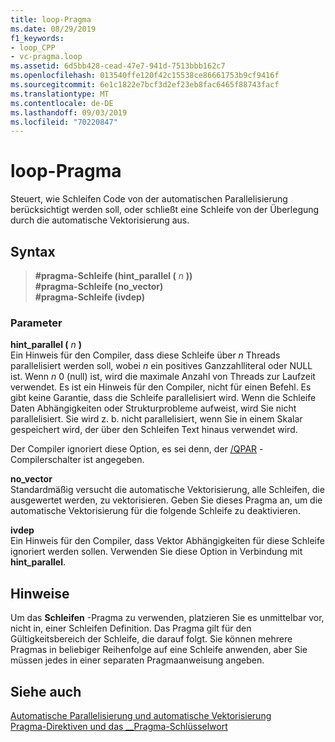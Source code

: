 ```yaml
---
title: loop-Pragma
ms.date: 08/29/2019
f1_keywords:
- loop_CPP
- vc-pragma.loop
ms.assetid: 6d5bb428-cead-47e7-941d-7513bbb162c7
ms.openlocfilehash: 013540ffe120f42c15538ce86661753b9cf9416f
ms.sourcegitcommit: 6e1c1822e7bcf3d2ef23eb8fac6465f88743facf
ms.translationtype: MT
ms.contentlocale: de-DE
ms.lasthandoff: 09/03/2019
ms.locfileid: "70220847"
---
```

# <a name="loop-pragma"></a>loop-Pragma

Steuert, wie Schleifen Code von der automatischen Parallelisierung berücksichtigt werden soll, oder schließt eine Schleife von der Überlegung durch die automatische Vektorisierung aus.

## <a name="syntax"></a>Syntax

> **#pragma-Schleife (hint_parallel (** *n* **))** \
> **#pragma-Schleife (no_vector)** \
> **#pragma-Schleife (ivdep)**

### <a name="parameters"></a>Parameter

**hint_parallel (** *n* **)** \
Ein Hinweis für den Compiler, dass diese Schleife über *n* Threads parallelisiert werden soll, wobei *n* ein positives Ganzzahlliteral oder NULL ist. Wenn *n* 0 (null) ist, wird die maximale Anzahl von Threads zur Laufzeit verwendet. Es ist ein Hinweis für den Compiler, nicht für einen Befehl. Es gibt keine Garantie, dass die Schleife parallelisiert wird. Wenn die Schleife Daten Abhängigkeiten oder Strukturprobleme aufweist, wird Sie nicht parallelisiert. Sie wird z. b. nicht parallelisiert, wenn Sie in einem Skalar gespeichert wird, der über den Schleifen Text hinaus verwendet wird.

Der Compiler ignoriert diese Option, es sei denn, der [/QPAR](../build/reference/qpar-auto-parallelizer.md) -Compilerschalter ist angegeben.

**no_vector**\
Standardmäßig versucht die automatische Vektorisierung, alle Schleifen, die ausgewertet werden, zu vektorisieren. Geben Sie dieses Pragma an, um die automatische Vektorisierung für die folgende Schleife zu deaktivieren.

**ivdep**\
Ein Hinweis für den Compiler, dass Vektor Abhängigkeiten für diese Schleife ignoriert werden sollen. Verwenden Sie diese Option in Verbindung mit **hint_parallel**.

## <a name="remarks"></a>Hinweise

Um das **Schleifen** -Pragma zu verwenden, platzieren Sie es unmittelbar vor, nicht in, einer Schleifen Definition. Das Pragma gilt für den Gültigkeitsbereich der Schleife, die darauf folgt. Sie können mehrere Pragmas in beliebiger Reihenfolge auf eine Schleife anwenden, aber Sie müssen jedes in einer separaten Pragmaanweisung angeben.

## <a name="see-also"></a>Siehe auch

[Automatische Parallelisierung und automatische Vektorisierung](../parallel/auto-parallelization-and-auto-vectorization.md)\
[Pragma-Direktiven und das __Pragma-Schlüsselwort](../preprocessor/pragma-directives-and-the-pragma-keyword.md)
